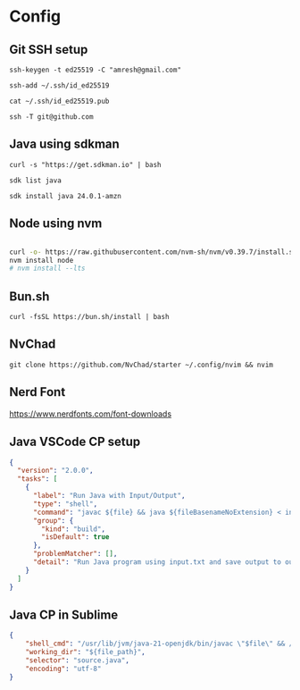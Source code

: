 # Config


## Git SSH setup
```
ssh-keygen -t ed25519 -C "amresh@gmail.com"
```
```
ssh-add ~/.ssh/id_ed25519
```
```
cat ~/.ssh/id_ed25519.pub
```

```
ssh -T git@github.com
```

## Java using sdkman
```
curl -s "https://get.sdkman.io" | bash
```
```
sdk list java
```
```
sdk install java 24.0.1-amzn
```


## Node using nvm
```sh

curl -o- https://raw.githubusercontent.com/nvm-sh/nvm/v0.39.7/install.sh | bash
nvm install node
# nvm install --lts
```


## Bun.sh
` curl -fsSL https://bun.sh/install | bash `


## NvChad
`git clone https://github.com/NvChad/starter ~/.config/nvim && nvim`

## Nerd Font 
https://www.nerdfonts.com/font-downloads



## Java VSCode CP setup
```json
{
  "version": "2.0.0",
  "tasks": [
    {
      "label": "Run Java with Input/Output",
      "type": "shell",
      "command": "javac ${file} && java ${fileBasenameNoExtension} < input.txt > output.txt",
      "group": {
        "kind": "build",
        "isDefault": true
      },
      "problemMatcher": [],
      "detail": "Run Java program using input.txt and save output to output.txt"
    }
  ]
}
```


## Java CP in Sublime
```json
{
    "shell_cmd": "/usr/lib/jvm/java-21-openjdk/bin/javac \"$file\" && /usr/lib/jvm/java-21-openjdk/bin/java \"$file_base_name\" < input.txt > output.txt",
    "working_dir": "${file_path}",
    "selector": "source.java",
    "encoding": "utf-8"
}

```